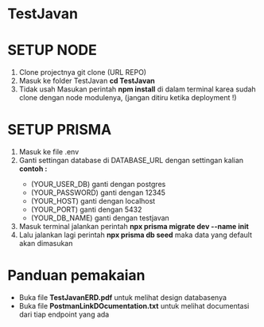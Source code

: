 # TestJavan

<h1>SETUP NODE</h1>
<ol>
    <li>Clone projectnya git clone (URL REPO) </li>
    <li>Masuk ke folder TestJavan <strong>cd TestJavan</strong></li>
    <li>Tidak usah Masukan perintah <strong>npm install</strong> di dalam terminal karea sudah clone dengan node modulenya, (jangan ditiru ketika deployment !)</li>
</ol>

<h1>SETUP PRISMA</h1>
<ol>
    <li>Masuk ke file .env</li>
    <li>Ganti settingan database di DATABASE_URL dengan settingan kalian</li>
    <strong>contoh : </strong>
    <ul>
        <li>(YOUR_USER_DB) ganti dengan postgres</li>
        <li>(YOUR_PASSWORD) ganti dengan 12345</li>
        <li>(YOUR_HOST) ganti dengan localhost</li>
        <li>(YOUR_PORT) ganti dengan 5432</li>
        <li>(YOUR_DB_NAME) ganti dengan testjavan</li>
    </ul>
    <li>
        Masuk terminal jalankan perintah <strong>npx prisma migrate dev --name init</strong>
    </li>
    <li>
        Lalu jalankan lagi perintah <strong>npx prisma db seed</strong> maka data yang default akan dimasukan
    </li>
</ol>

<h1>Panduan pemakaian</h1>
<ul>
    <li>Buka file <strong>TestJavanERD.pdf</strong> untuk melihat design databasenya</li>
     <li>Buka file <strong>PostmanLinkDOcumentation.txt</strong> untuk melihat documentasi dari tiap endpoint yang ada</li>
</ul>
